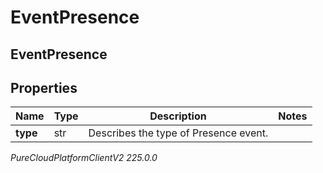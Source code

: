# EventPresence

## EventPresence

## Properties

|Name | Type | Description | Notes|
|------------ | ------------- | ------------- | -------------|
| **type** | str | Describes the type of Presence event. | |



_PureCloudPlatformClientV2 225.0.0_
